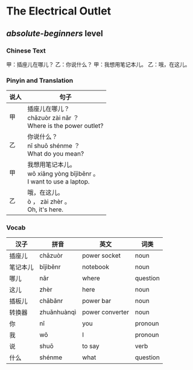 # The Electrical Outlet
## *absolute-beginners* level

### Chinese Text
甲：插座儿在哪儿？
乙：你说什么？
甲：我想用笔记本儿。
乙：哦，在这儿。

### Pinyin and Translation
|说人|句子|
|----|----|
|甲|插座儿在哪儿？<br />chāzuòr zài nǎr ？<br />Where is the power outlet?|
|乙|你说什么？<br />nǐ shuō shénme ？<br />What do you mean?|
|甲|我想用笔记本儿。<br />wǒ xiǎng yòng bǐjìběnr 。<br />I want to use a laptop.|
|乙|哦，在这儿。<br />ò ， zài zhèr 。<br />Oh, it's here.|
### Vocab
|汉子|拼音|英文|词类|
|----|----|----|----|
|插座儿|chāzuòr|power socket|noun|
|笔记本儿|bǐjìběnr|notebook|noun|
|哪儿|nǎr|where|question|
|这儿|zhèr|here|noun|
|插板儿|chābǎnr|power bar|noun|
|转换器|zhuǎnhuànqì|power converter|noun|
|你|nǐ|you|pronoun|
|我|wǒ|I|pronoun|
|说|shuō|to say|verb|
|什么|shénme|what|question|